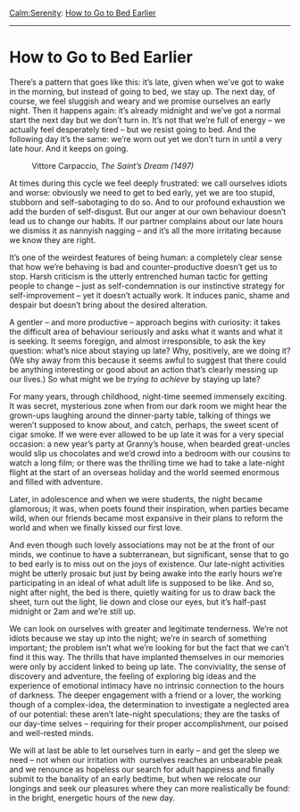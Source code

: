 [Calm:](https://www.theschooloflife.com/thebookoflife/category/calm/)[Serenity](https://www.theschooloflife.com/thebookoflife/category/calm/serenity/): [How to Go to Bed Earlier](https://www.theschooloflife.com/thebookoflife/how-to-go-to-bed-earlier/)

* * *

# How to Go to Bed Earlier

There’s a pattern that goes like this: it’s late, given when we’ve got to wake in the morning, but instead of going to bed, we stay up. The next day, of course, we feel sluggish and weary and we promise ourselves an early night. Then it happens again: it’s already midnight and we’ve got a normal start the next day but we don’t turn in. It’s not that we’re full of energy – we actually feel desperately tired – but we resist going to bed. And the following day it’s the same: we’re worn out yet we don’t turn in until a very late hour. And it keeps on going.&nbsp;

<figure class="aligncenter"><img src="https://www.theschooloflife.com/thebookoflife/wp-content/uploads/2020/08/699px-Accademia_-_Sogno_di_santOrsola_-_Vittore_Carpaccio.jpg" alt="" class="wp-image-24951"><figcaption>Vittore Carpaccio, <em>The Saint’s Dream (1497)</em></figcaption></figure>

At times during this cycle we feel deeply frustrated: we call ourselves idiots and worse: obviously we need to get to bed early, yet we are too stupid, stubborn and self-sabotaging to do so. And to our profound exhaustion we add the burden of self-disgust. But our anger at our own behaviour doesn’t lead us to change our habits. If our partner complains about our late hours we dismiss it as nannyish nagging – and it’s all the more irritating because we know they are right.&nbsp;

It’s one of the weirdest features of being human: a completely clear sense that how we’re behaving is bad and counter-productive doesn’t get us to stop. Harsh criticism is the utterly entrenched human tactic for getting people to change – just as self-condemnation is our instinctive strategy for self-improvement – yet it doesn’t actually work. It induces panic, shame and despair but doesn’t bring about the desired alteration.&nbsp;

A gentler – and more productive – approach begins with curiosity: it takes the difficult area of behaviour seriously and asks what it wants and what it is seeking. It seems foregign, and almost irresponsible, to ask the key question: what’s nice about staying up late? Why, positively, are we doing it? (We shy away from this because it seems awful to suggest that there could be anything interesting or good about an action that’s clearly messing up our lives.) So what might we be _trying to achieve_ by staying up late?&nbsp;

For many years, through childhood, night-time seemed immensely exciting. It was secret, mysterious zone when from our dark room we might hear the grown-ups laughing around the dinner-party table, talking of things we weren’t supposed to know about, and catch, perhaps, the sweet scent of cigar smoke. If we were ever allowed to be up late it was for a very special occasion: a new year’s party at Granny’s house, when bearded great-uncles would slip us chocolates and we’d crowd into a bedroom with our cousins to watch a long film; or there was the thrilling time we had to take a late-night flight at the start of an overseas holiday and the world seemed enormous and filled with adventure.&nbsp;

Later, in adolescence and when we were students, the night became glamorous; it was, when poets found their inspiration, when parties became wild, when our friends became most expansive in their plans to reform the world and when we finally kissed our first love.&nbsp;

And even though such lovely associations may not be at the front of our minds, we continue to have a subterranean, but significant, sense that to go to bed early is to miss out on the joys of existence. Our late-night activities might be utterly prosaic but just by being awake into the early hours we’re participating in an ideal of what adult life is supposed to be like. And so, night after night, the bed is there, quietly waiting for us to draw back the sheet, turn out the light, lie down and close our eyes, but it’s half-past midnight or 2am and we’re still up.

We can look on ourselves with greater and legitimate tenderness. We’re not idiots because we stay up into the night; we’re in search of something important; the problem isn’t what we’re looking for but the fact that we can’t find it this way. The thrills that have implanted themselves in our memories were only by accident linked to being up late. The conviviality, the sense of discovery and adventure, the feeling of exploring big ideas and the experience of emotional intimacy have no intrinsic connection to the hours of darkness. The deeper engagement with a friend or a lover, the working though of a complex-idea, the determination to investigate a neglected area of our potential: these aren’t late-night speculations; they are the tasks of our day-time selves – requiring for their proper accomplishment, our poised and well-rested minds.&nbsp;&nbsp;

We will at last be able to let ourselves turn in early – and get the sleep we need – not when our irritation with&nbsp; ourselves reaches an unbearable peak and we renounce as hopeless our search for adult happiness and finally submit to the banality of an early bedtime, but when we relocate our longings and seek our pleasures where they can more realistically be found: in the bright, energetic hours of the new day.&nbsp;
